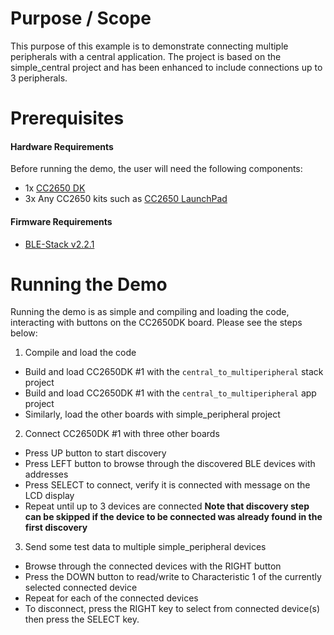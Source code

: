 
Purpose / Scope
===============

This purpose of this example is to demonstrate connecting multiple peripherals with a central application.
The project is based on the simple_central project and has been enhanced to include connections up to 3 peripherals.

Prerequisites
=============

#### Hardware Requirements

Before running the demo, the user will need the following components:

- 1x [CC2650 DK](https://store.ti.com/cc2650dk.aspx)
- 3x Any CC2650 kits such as [CC2650 LaunchPad](http://www.ti.com/tool/launchxl-cc2650)

#### Firmware Requirements

- [BLE-Stack v2.2.1](http://www.ti.com/ble-stack)


Running the Demo
================

Running the demo is as simple and compiling and loading the code, interacting with buttons on the CC2650DK board. Please see the steps below:

1. Compile and load the code
 - Build and load CC2650DK #1 with the `central_to_multiperipheral` stack project
 - Build and load CC2650DK #1 with the `central_to_multiperipheral` app project
 - Similarly, load the other boards with simple_peripheral project

2. Connect CC2650DK #1 with three other boards
 - Press UP button to start discovery
 - Press LEFT button to browse through the discovered BLE devices with addresses
 - Press SELECT to connect, verify it is connected with message on the LCD display
 - Repeat until up to 3 devices are connected **Note that discovery step can be skipped if the device to be connected was already found in the first discovery**

3. Send some test data to multiple simple_peripheral devices
 - Browse through the connected devices with the RIGHT button
 - Press the DOWN button to read/write to Characteristic 1 of the currently selected connected device
 - Repeat for each of the connected devices
 - To disconnect, press the RIGHT key to select from connected device(s) then press the SELECT key.